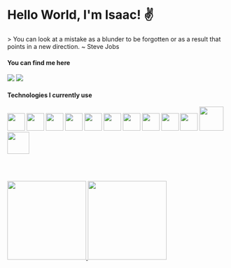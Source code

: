 # Hello World, I'm Isaac! :v:

<div>
> You can look at a mistake as a blunder to be forgotten or as a result that points in a new direction.
~ Steve Jobs 
</div>


#### You can find me here
<div>
 	<a href="mailto:isaaccaldasgoncalves@gmail.com"><img src="https://img.shields.io/badge/Gmail-D14836?style=for-the-badge&logo=gmail&logoColor=white" target="_blank"></a>
  <a href="https://www.linkedin.com/in/isaac-tavares-caldas-gon%C3%A7alves-b984a2179" target="_blank"><img src="https://img.shields.io/badge/-LinkedIn-%230077B5?style=for-the-badge&logo=linkedin&logoColor=white" target="_blank"></a>   
</div>

#### Technologies I currently use
<div>
	<img style="width:40px; height:40px;" src="https://cdn.jsdelivr.net/gh/devicons/devicon/icons/html5/html5-original.svg" />
	<img style="width:40px; height:40px;" src="https://cdn.jsdelivr.net/gh/devicons/devicon/icons/css3/css3-original.svg" />
	<img style="width:40px; height:40px;" src="https://cdn.jsdelivr.net/gh/devicons/devicon/icons/javascript/javascript-original.svg" />
	<img style="width:40px; height:40px;" src="https://cdn.jsdelivr.net/gh/devicons/devicon/icons/sass/sass-original.svg" />
	<img style="width:40px; height:40px;" src="https://cdn.jsdelivr.net/gh/devicons/devicon/icons/ruby/ruby-plain-wordmark.svg" />
	<img style="width:40px; height:40px;" src="https://cdn.jsdelivr.net/gh/devicons/devicon/icons/nodejs/nodejs-original.svg" />
	<img style="width:40px; height:40px;" src="https://cdn.jsdelivr.net/gh/devicons/devicon/icons/react/react-original.svg" />
	<img style="width:40px; height:40px;" src="https://cdn.jsdelivr.net/gh/devicons/devicon/icons/bootstrap/bootstrap-original.svg" />
	<img style="width:40px; height:40px;" src="https://cdn.jsdelivr.net/gh/devicons/devicon/icons/rails/rails-plain.svg" />
	<img style="width:40px; height:40px;" src="https://cdn.jsdelivr.net/gh/devicons/devicon/icons/redux/redux-original.svg" />
	<img style="width:55px; height:55px;" src="https://cdn.jsdelivr.net/gh/devicons/devicon/icons/mysql/mysql-original-wordmark.svg" />
	<img style="width:50px; height:50px;" src="https://cdn.jsdelivr.net/gh/devicons/devicon/icons/postgresql/postgresql-original-wordmark.svg" />
</div>	

<br /><br />

<div>
  <a href="https://github.com/IsaacCaldas">
  <img height="180em" src="https://github-readme-stats.vercel.app/api/top-langs/?username=IsaacCaldas&layout=compact&langs_count=7&theme=merko"/>
  <img height="180em" src="https://github-readme-stats.vercel.app/api?username=IsaacCaldas&show_icons=true&theme=tokyonight&include_all_commits=true&count_private=true"/>
</div>

